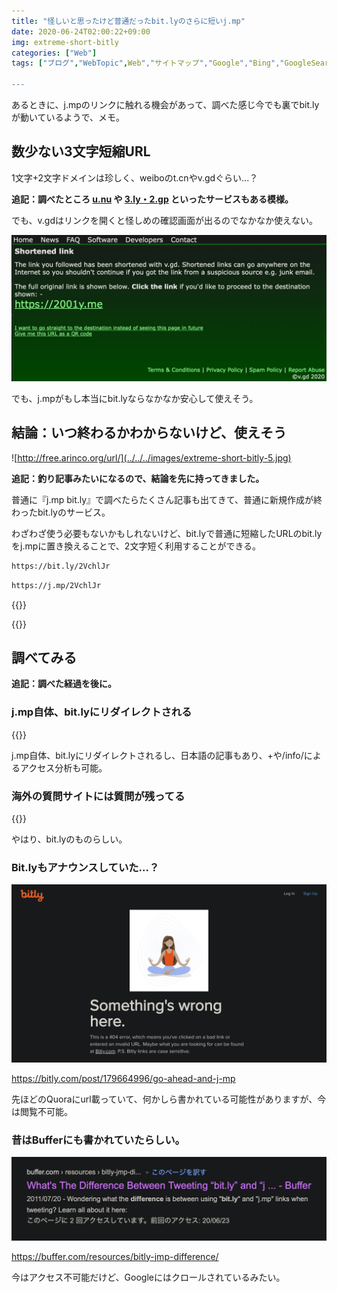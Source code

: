 ```yaml
---
title: "怪しいと思ったけど普通だったbit.lyのさらに短いj.mp"
date: 2020-06-24T02:00:22+09:00
img: extreme-short-bitly
categories: ["Web"]
tags: ["ブログ","WebTopic",Web","サイトマップ","Google","Bing","GoogleSearchConsole"]

---
```


あるときに、j.mpのリンクに触れる機会があって、調べた感じ今でも裏でbit.lyが動いているようで、メモ。

## 数少ない3文字短縮URL

1文字+2文字ドメインは珍しく、weiboのt.cnやv.gdぐらい...？

**追記：調べたところ [u.nu](https://u.nu) や [3.ly・2.gp](https://www.shrunken.coml) といったサービスもある模様。**

でも、v.gdはリンクを開くと怪しめの確認画面が出るのでなかなか使えない。

![めちゃめちゃ怪しい...](../../../images/extreme-short-bitly-1.jpg)

でも、j.mpがもし本当にbit.lyならなかなか安心して使えそう。

## 結論：いつ終わるかわからないけど、使えそう

![http://free.arinco.org/url/](../../../images/extreme-short-bitly-5.jpg)

**追記：釣り記事みたいになるので、結論を先に持ってきました。**

普通に『j.mp bit.ly』で調べたらたくさん記事も出てきて、普通に新規作成が終わったbit.lyのサービス。

わざわざ使う必要もないかもしれないけど、bit.lyで普通に短縮したURLのbit.lyをj.mpに置き換えることで、2文字短く利用することができる。

```html
https://bit.ly/2VchlJr
```

```html
https://j.mp/2VchlJr
```

{{<blogcard url="https://www.itmedia.co.jp/news/articles/0909/07/news027.html">}}

{{<blogcard url="https://tumblr.yabu.jp/post/180475779/世界最短の短縮urljmpの裏技発見">}}

## 調べてみる

**追記：調べた経過を後に。**

### j.mp自体、bit.lyにリダイレクトされる

{{<blogcard url="https://blog.osoe.jp/2009/09/url-jmp-powered-by-bitly.html">}}

j.mp自体、bit.lyにリダイレクトされるし、日本語の記事もあり、+や/info/によるアクセス分析も可能。

### 海外の質問サイトには質問が残ってる

{{<blogcard url="https://www.quora.com/What-is-the-difference-between-bit.ly-and-j.mp">}}

やはり、bit.lyのものらしい。

### Bit.lyもアナウンスしていた...？

![ログイン状態だと管理画面へ移動する](../../../images/extreme-short-bitly-3.jpg)

https://bitly.com/post/179664996/go-ahead-and-j-mp

先ほどのQuoraにurl載っていて、何かしら書かれている可能性がありますが、今は閲覧不可能。

### 昔はBufferにも書かれていたらしい。

!["ツイートするときに "bit.ly "と "j.mp "のリンクを使うのは何が違うのでしょうか？" ](../../../images/extreme-short-bitly-2.jpg)

https://buffer.com/resources/bitly-jmp-difference/

今はアクセス不可能だけど、Googleにはクロールされているみたい。